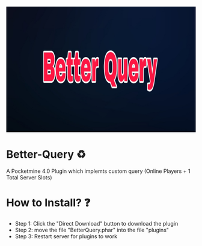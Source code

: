 
![logo](/icon.png)


# Better-Query ♻️
A Pocketmine 4.0 Plugin which implemts custom query
(Online Players + 1 Total Server Slots)

# How to Install? ❓
- Step 1: Click the "Direct Download" button to download the plugin
- Step 2: move the file "BetterQuery.phar" into the file "plugins"
- Step 3: Restart server for plugins to work

